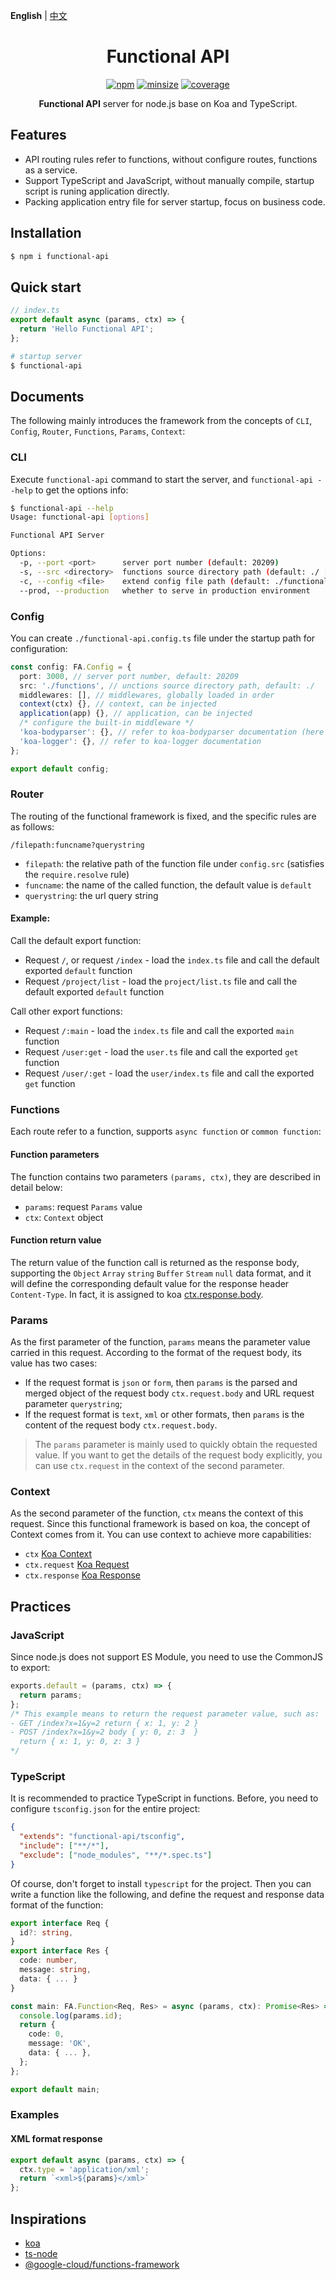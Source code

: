 **English** | [中文](./README.CN.md)

<h1 align="center">Functional API</h1>

<p align="center">
  <a href="https://www.npmjs.com/package/functional-api"><img alt="npm" src="https://img.shields.io/npm/v/functional-api.svg?style=flat-square"></a>
  <a href="https://github.com/mcc108/functional-api"><img alt="minsize" src="https://img.shields.io/bundlephobia/min/functional-api?label=functional-api&style=flat-square"></a>
  <a href="https://codecov.io/gh/mcc108/functional-api"><img alt="coverage" src="https://img.shields.io/codecov/c/github/mcc108/functional-api?style=flat-square"></a>
</p>

<p align="center">
  <strong>Functional API</strong> server for node.js base on Koa and TypeScript.</a>
</p>

## Features

- API routing rules refer to functions, without configure routes, functions as a service.
- Support TypeScript and JavaScript, without manually compile, startup script is runing application directly.
- Packing application entry file for server startup, focus on business code.

## Installation

```bash
$ npm i functional-api
```

## Quick start

```js
// index.ts
export default async (params, ctx) => {
  return 'Hello Functional API';
};
```

```bash
# startup server
$ functional-api
```

## Documents

The following mainly introduces the framework from the concepts of `CLI`, `Config`, `Router`, `Functions`, `Params`, `Context`:

### CLI

Execute `functional-api` command to start the server, and `functional-api --help` to get the options info:

```bash
$ functional-api --help
Usage: functional-api [options]

Functional API Server

Options:
  -p, --port <port>      server port number (default: 20209)
  -s, --src <directory>  functions source directory path (default: ./ [the cwd path])
  -c, --config <file>    extend config file path (default: ./functional-api.config.ts [may not be provided])
  --prod, --production   whether to serve in production environment
```

### Config

You can create `./functional-api.config.ts` file under the startup path for configuration:

```ts
const config: FA.Config = {
  port: 3000, // server port number, default: 20209
  src: './functions', // unctions source directory path, default: ./
  middlewares: [], // middlewares, globally loaded in order
  context(ctx) {}, // context, can be injected
  application(app) {}, // application, can be injected
  /* configure the built-in middleware */
  'koa-bodyparser': {}, // refer to koa-bodyparser documentation (here all `enableTypes` are turned on by default)
  'koa-logger': {}, // refer to koa-logger documentation
};

export default config;
```

### Router

The routing of the functional framework is fixed, and the specific rules are as follows:

```
/filepath:funcname?querystring
```

- `filepath`: the relative path of the function file under `config.src` (satisfies the `require.resolve` rule)
- `funcname`: the name of the called function, the default value is `default`
- `querystring`: the url query string

#### Example:

Call the default export function:
- Request `/`, or request `/index` - load the `index.ts` file and call the default exported `default` function
- Request `/project/list` - load the `project/list.ts` file and call the default exported `default` function

Call other export functions:
- Request `/:main` - load the `index.ts` file and call the exported `main` function
- Request `/user:get` - load the `user.ts` file and call the exported `get` function
- Request `/user/:get` - load the `user/index.ts` file and call the exported `get` function

### Functions

Each route refer to a function, supports `async function` or `common function`:

#### Function parameters

The function contains two parameters `(params, ctx)`, they are described in detail below:
- `params`: request `Params` value
- `ctx`: `Context` object

#### Function return value

The return value of the function call is returned as the response body, supporting the `Object` `Array` `string` `Buffer` `Stream` `null` data format, and it will define the corresponding default value for the response header `Content-Type`. In fact, it is assigned to koa [ctx.response.body](https://koajs.com/#response-body).

### Params

As the first parameter of the function, `params` means the parameter value carried in this request. According to the format of the request body, its value has two cases:

- If the request format is `json` or `form`, then `params` is the parsed and merged object of the request body `ctx.request.body` and URL request parameter `querystring`;
- If the request format is `text`, `xml` or other formats, then `params` is the content of the request body `ctx.request.body`.

> The `params` parameter is mainly used to quickly obtain the requested value. If you want to get the details of the request body explicitly, you can use `ctx.request` in the context of the second parameter.

### Context

As the second parameter of the function, `ctx` means the context of this request. Since this functional framework is based on koa, the concept of Context comes from it. You can use context to achieve more capabilities:

- `ctx` [Koa Context](https://koajs.com/#context)
- `ctx.request` [Koa Request](https://koajs.com/#request)
- `ctx.response` [Koa Response](https://koajs.com/#response)

## Practices

### JavaScript

Since node.js does not support ES Module, you need to use the CommonJS to export:

```js
exports.default = (params, ctx) => {
  return params;
};
/* This example means to return the request parameter value, such as:
- GET /index?x=1&y=2 return { x: 1, y: 2 }
- POST /index?x=1&y=2 body { y: 0, z: 3  }
  return { x: 1, y: 0, z: 3 }
*/
```

### TypeScript

It is recommended to practice TypeScript in functions. Before, you need to configure `tsconfig.json` for the entire project:

```json
{
  "extends": "functional-api/tsconfig",
  "include": ["**/*"],
  "exclude": ["node_modules", "**/*.spec.ts"]
}
```

Of course, don't forget to install `typescript` for the project. Then you can write a function like the following, and define the request and response data format of the function:

```ts
export interface Req {
  id?: string,
}
export interface Res {
  code: number,
  message: string,
  data: { ... }
}

const main: FA.Function<Req, Res> = async (params, ctx): Promise<Res> => {
  console.log(params.id);
  return {
    code: 0,
    message: 'OK',
    data: { ... },
  };
};

export default main;
```

### Examples

#### XML format response

```ts
export default async (params, ctx) => {
  ctx.type = 'application/xml';
  return `<xml>${params}</xml>`
};
```


## Inspirations

- [koa](https://github.com/koajs/koa)
- [ts-node](https://github.com/TypeStrong/ts-node)
- [@google-cloud/functions-framework](https://github.com/GoogleCloudPlatform/functions-framework-nodejs)
